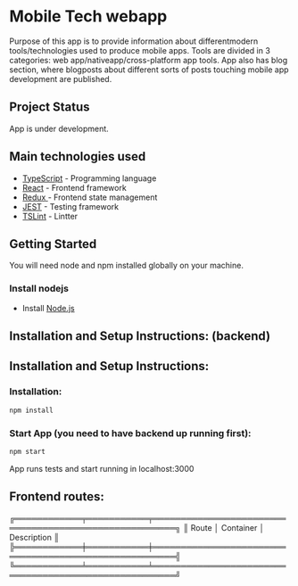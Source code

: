 # Mobile Tech webapp

Purpose of this app is to provide information about differentmodern  tools/technologies used to produce mobile apps.
Tools are divided in 3 categories: web app/nativeapp/cross-platform app tools.
App also has blog section, where blogposts about different sorts of posts touching mobile app development are published. 



## Project Status

App is under development.


## Main technologies used

* [TypeScript](https://www.typescriptlang.org/docs/home.html) - Programming language
* [React](https://reactjs.org/docs/getting-started.html) - Frontend framework
* [Redux ](https://redux.js.org/introduction/getting-started) - Frontend state management
* [JEST](https://jestjs.io/docs/en/getting-started) - Testing framework
* [TSLint](https://palantir.github.io/tslint/) - Lintter


##  Getting Started

You will need node and npm installed globally on your machine.

### Install nodejs
- Install [Node.js](https://nodejs.org/en/)

## Installation and Setup Instructions: (backend)


## Installation and Setup Instructions: 

### Installation:
```bash
npm install
```

### Start App (you need to have backend up running first):
```bash
npm start
```

App runs tests and start running in localhost:3000



## Frontend routes:
╔════════════╤═══════════╤══════════════════════════════════════════════════════╗
║   Route    │ Container │                     Description                      ║
╠════════════╪═══════════╪══════════════════════════════════════════════════════╣
╚════════════╧═══════════╧══════════════════════════════════════════════════════╝
